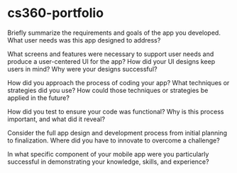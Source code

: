 # cs360-portfolio

Briefly summarize the requirements and goals of the app you developed. What user needs was this app designed to address?

What screens and features were necessary to support user needs and produce a user-centered UI for the app? How did your UI designs keep users in mind? Why were your designs successful?

How did you approach the process of coding your app? What techniques or strategies did you use? How could those techniques or strategies be applied in the future?

How did you test to ensure your code was functional? Why is this process important, and what did it reveal?

Consider the full app design and development process from initial planning to finalization. Where did you have to innovate to overcome a challenge?

In what specific component of your mobile app were you particularly successful in demonstrating your knowledge, skills, and experience?
